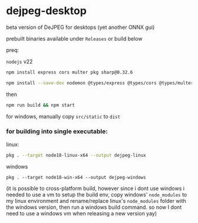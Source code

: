 # dejpeg-desktop

beta version of DeJPEG for desktops (yet another ONNX gui)

prebuilt binaries available under `Releases` or build below

preq:

`nodejs` v22

```bash
npm install express cors multer pkg sharp@0.32.6
```

```bash
npm install --save-dev nodemon @types/express @types/cors @types/multer @types/node
```

then

```bash
npm run build && npm start
```

for windows, manually copy `src/static` to `dist`

### for building into single executable:

linux:

```bash
pkg . --target node18-linux-x64 --output dejpeg-linux
```

windows

```batch
pkg . --target node18-win-x64 --output dejpeg-windows
```

(it is possible to cross-platform build, however since i dont use windows i needed to use a vm to setup the build env, copy windows' `node_modules` to my linux environment and rename/replace linux's `node_modules` folder with the windows version, then run a windows build command. so now I dont need to use a windows vm when releasing a new version yay)